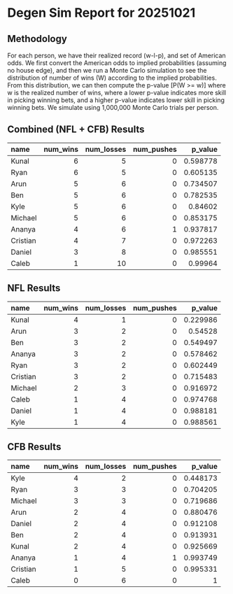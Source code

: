 # Degen Sim Report for 20251021
## Methodology
For each person, we have their realized record (w-l-p), and set of American odds. We first convert the American odds to implied probabilities (assuming no house edge), and then we run a Monte Carlo simulation to see the distribution of number of wins (W) according to the implied probabilities.
From this distribution, we can then compute the p-value [P(W >= w)] where w is the realized number of wins, where a lower p-value indicates more skill in picking winning bets, and a higher p-value indicates lower skill in picking winning bets. We simulate using 1,000,000 Monte Carlo trials per person.

## Combined (NFL + CFB) Results

| name     |   num_wins |   num_losses |   num_pushes |   p_value |
|:---------|-----------:|-------------:|-------------:|----------:|
| Kunal    |          6 |            5 |            0 |  0.598778 |
| Ryan     |          6 |            5 |            0 |  0.605135 |
| Arun     |          5 |            6 |            0 |  0.734507 |
| Ben      |          5 |            6 |            0 |  0.782535 |
| Kyle     |          5 |            6 |            0 |  0.84602  |
| Michael  |          5 |            6 |            0 |  0.853175 |
| Ananya   |          4 |            6 |            1 |  0.937817 |
| Cristian |          4 |            7 |            0 |  0.972263 |
| Daniel   |          3 |            8 |            0 |  0.985551 |
| Caleb    |          1 |           10 |            0 |  0.99964  |
## NFL Results

| name     |   num_wins |   num_losses |   num_pushes |   p_value |
|:---------|-----------:|-------------:|-------------:|----------:|
| Kunal    |          4 |            1 |            0 |  0.229986 |
| Arun     |          3 |            2 |            0 |  0.54528  |
| Ben      |          3 |            2 |            0 |  0.549497 |
| Ananya   |          3 |            2 |            0 |  0.578462 |
| Ryan     |          3 |            2 |            0 |  0.602449 |
| Cristian |          3 |            2 |            0 |  0.715483 |
| Michael  |          2 |            3 |            0 |  0.916972 |
| Caleb    |          1 |            4 |            0 |  0.974768 |
| Daniel   |          1 |            4 |            0 |  0.988181 |
| Kyle     |          1 |            4 |            0 |  0.988561 |
## CFB Results

| name     |   num_wins |   num_losses |   num_pushes |   p_value |
|:---------|-----------:|-------------:|-------------:|----------:|
| Kyle     |          4 |            2 |            0 |  0.448173 |
| Ryan     |          3 |            3 |            0 |  0.704205 |
| Michael  |          3 |            3 |            0 |  0.719686 |
| Arun     |          2 |            4 |            0 |  0.880476 |
| Daniel   |          2 |            4 |            0 |  0.912108 |
| Ben      |          2 |            4 |            0 |  0.913931 |
| Kunal    |          2 |            4 |            0 |  0.925669 |
| Ananya   |          1 |            4 |            1 |  0.993749 |
| Cristian |          1 |            5 |            0 |  0.995331 |
| Caleb    |          0 |            6 |            0 |  1        |
